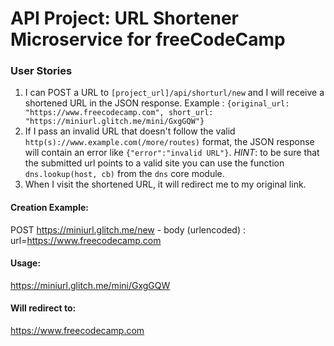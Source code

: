 # API Project: URL Shortener Microservice for freeCodeCamp


### User Stories

1. I can POST a URL to `[project_url]/api/shorturl/new` and I will receive a shortened URL in the JSON response. Example : 
`{original_url:	"https://www.freecodecamp.com", short_url: "https://miniurl.glitch.me/mini/GxgGQW"}`
2. If I pass an invalid URL that doesn't follow the valid `http(s)://www.example.com(/more/routes)` format, the JSON response will contain an error like `{"error":"invalid URL"}`. *HINT*: to be sure that the submitted url points to a valid site you can use the function `dns.lookup(host, cb)` from the `dns` core module.
3. When I visit the shortened URL, it will redirect me to my original link.


#### Creation Example:

POST https://miniurl.glitch.me/new - body (urlencoded) : url=https://www.freecodecamp.com

#### Usage:

<https://miniurl.glitch.me/mini/GxgGQW>

#### Will redirect to:

https://www.freecodecamp.com